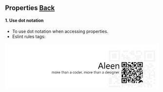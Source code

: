 ## Properties [**Back**](./../README.md)

#### 1. Use dot notation

- To use dot notation when accessing properties.
- Eslint rules tags:

<a href="http://aleen42.github.io/" target="_blank" ><img src="./../pic/tail.gif"></a>